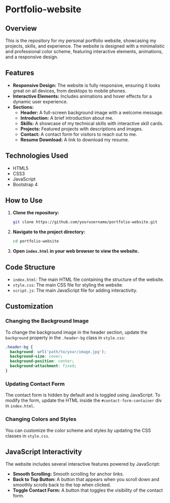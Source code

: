 # Portfolio-website
## Overview
This is the repository for my personal portfolio website, showcasing my projects, skills, and experience. The website is designed with a minimalistic and professional color scheme, featuring interactive elements, animations, and a responsive design.

## Features
- **Responsive Design:** The website is fully responsive, ensuring it looks great on all devices, from desktops to mobile phones.
- **Interactive Elements:** Includes animations and hover effects for a dynamic user experience.
- **Sections:**
  - **Header:** A full-screen background image with a welcome message.
  - **Introduction:** A brief introduction about me.
  - **Skills:** A showcase of my technical skills with interactive skill cards.
  - **Projects:** Featured projects with descriptions and images.
  - **Contact:** A contact form for visitors to reach out to me.
  - **Resume Download:** A link to download my resume.

## Technologies Used
- HTML5
- CSS3
- JavaScript
- Bootstrap 4

## How to Use
1. **Clone the repository:**
   ```bash
   git clone https://github.com/yourusername/portfolio-website.git
   ```
2. **Navigate to the project directory:**
   ```bash
   cd portfolio-website
   ```
3. **Open `index.html` in your web browser to view the website.**

## Code Structure
- `index.html`: The main HTML file containing the structure of the website.
- `style.css`: The main CSS file for styling the website.
- `script.js`: The main JavaScript file for adding interactivity.

## Customization
### Changing the Background Image
To change the background image in the header section, update the `background` property in the `.header-bg` class in `style.css`:
```css
.header-bg {
  background: url('path/to/your/image.jpg'); 
  background-size: cover;
  background-position: center;
  background-attachment: fixed;
}
```

### Updating Contact Form
The contact form is hidden by default and is toggled using JavaScript. To modify the form, update the HTML inside the `#contact-form-container` div in `index.html`.

### Changing Colors and Styles
You can customize the color scheme and styles by updating the CSS classes in `style.css`.

## JavaScript Interactivity
The website includes several interactive features powered by JavaScript:
- **Smooth Scrolling:** Smooth scrolling for anchor links.
- **Back to Top Button:** A button that appears when you scroll down and smoothly scrolls back to the top when clicked.
- **Toggle Contact Form:** A button that toggles the visibility of the contact form.

